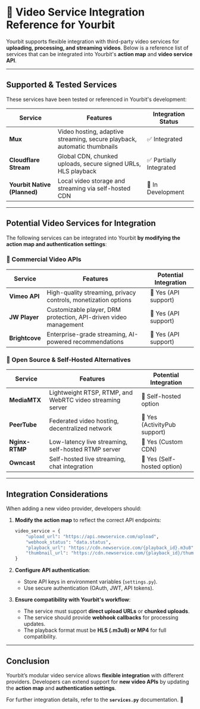 # 📌 **Video Service Integration Reference for Yourbit**

Yourbit supports flexible integration with third-party video services for **uploading, processing, and streaming videos**. Below is a reference list of services that can be integrated into Yourbit's **action map** and **video service API**.

---

## **Supported & Tested Services**
These services have been tested or referenced in Yourbit's development:

| Service | Features | Integration Status |
|---------|----------|---------------------|
| **Mux** | Video hosting, adaptive streaming, secure playback, automatic thumbnails | ✅ Integrated |
| **Cloudflare Stream** | Global CDN, chunked uploads, secure signed URLs, HLS playback | ✅ Partially Integrated |
| **Yourbit Native (Planned)** | Local video storage and streaming via self-hosted CDN | 🔄 In Development |

---

## **Potential Video Services for Integration**
The following services can be integrated into Yourbit **by modifying the action map and authentication settings**:

### **🎥 Commercial Video APIs**
| Service | Features | Potential Integration |
|---------|----------|----------------------|
| **Vimeo API** | High-quality streaming, privacy controls, monetization options | 🔹 Yes (API support) |
| **JW Player** | Customizable player, DRM protection, API-driven video management | 🔹 Yes (API support) |
| **Brightcove** | Enterprise-grade streaming, AI-powered recommendations | 🔹 Yes (API support) |

### **🚀 Open Source & Self-Hosted Alternatives**
| Service | Features | Potential Integration |
|---------|----------|----------------------|
| **MediaMTX** | Lightweight RTSP, RTMP, and WebRTC video streaming server | 🔹 Self-hosted option |
| **PeerTube** | Federated video hosting, decentralized network | 🔹 Yes (ActivityPub support) |
| **Nginx-RTMP** | Low-latency live streaming, self-hosted RTMP server | 🔹 Yes (Custom CDN) |
| **Owncast** | Self-hosted live streaming, chat integration | 🔹 Yes (Self-hosted option) |

---

## **Integration Considerations**
When adding a new video provider, developers should:
1. **Modify the action map** to reflect the correct API endpoints:
   ```python
   video_service = {
       "upload_url": "https://api.newservice.com/upload",
       "webhook_status": "data.status",
       "playback_url": "https://cdn.newservice.com/{playback_id}.m3u8",
       "thumbnail_url": "https://cdn.newservice.com/{playback_id}/thumbnail.png",
   }
   ```
2. **Configure API authentication**:
   - Store API keys in environment variables (`settings.py`).
   - Use secure authentication (OAuth, JWT, API tokens).

3. **Ensure compatibility with Yourbit's workflow**:
   - The service must support **direct upload URLs** or **chunked uploads**.
   - The service should provide **webhook callbacks** for processing updates.
   - The playback format must be **HLS (.m3u8) or MP4** for full compatibility.

---

## **Conclusion**
Yourbit’s modular video service allows **flexible integration** with different providers. Developers can extend support for **new video APIs** by updating the **action map** and **authentication settings**.

For further integration details, refer to the **`services.py`** documentation. 🚀
